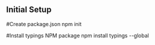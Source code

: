 
## Initial Setup

#Create package.json
npm init

#Install typings NPM package
npm install typings --global
